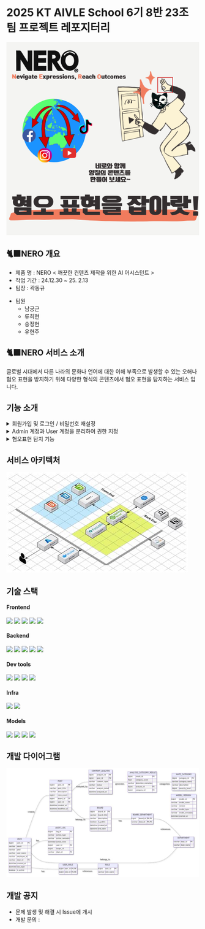# 2025 KT AIVLE School 6기 8반 23조 팀 프로젝트 레포지터리

![썸네일](https://github.com/AIVLE-6th-AI-23/Hate_Filter_AI/blob/main/%EC%9D%B4%EB%AF%B8%EC%A7%80%20%ED%8F%B4%EB%8D%94/AI%2023%EC%A1%B0%20%EC%8D%B8%EB%84%A4%EC%9D%BC.jpg
)

## 🐈‍⬛NERO 개요
 - 제품 명 : NERO < 깨끗한 컨텐츠 제작을 위한 AI 어시스턴트 >
 - 작업 기간 : 24.12.30 ~ 25. 2.13
 - 팀장 : 곽동규
 + 팀원
    + 남궁근 
    + 류희현 
    + 송정헌 
    + 유현주
  
## 🐈‍⬛NERO 서비스 소개

글로벌 시대에서 다른 나라의 문화나 언어에 대한 이해 부족으로 발생할 수 있는 오해나 혐오 표현을 방지하기 위해 다양한 형식의 콘텐츠에서 혐오 표현을 탐지하는 서비스 입니다.


## 기능 소개
<details>
  <summary>회원가입 및 로그인 / 비밀번호 재설정</summary>
<br>
 - 비밀번호 재설정 부분
  <img src="https://github.com/AIVLE-6th-AI-23/Hate_Filter_AI/blob/main/이미지%20폴더/비밀번호%20재설정.jpg?raw=true" width="400px">
</details>

<details>
  <summary>Admin 계정과 User 계정을 분리하여 권한 지정 </summary>
  <br>
  <ul>
    <li>Admin: 프로젝트 및 게시글 모두 생성 및 수정, 삭제 ⭕</li>
    <li>User: 프로젝트 생성 및 수정, 삭제 ❌ / 게시글 생성, 수정, 삭제 ⭕</li>
  </ul>
  <p> - 프로젝트 및 게시글 생성 화면</p>
 <img src= "https://github.com/AIVLE-6th-AI-23/Hate_Filter_AI/blob/main/%EC%9D%B4%EB%AF%B8%EC%A7%80%20%ED%8F%B4%EB%8D%94/%ED%94%84%EB%A1%9C%EC%A0%9D%ED%8A%B8%20%EC%84%A4%EC%A0%95.jpg" width ="400px">
  <p> - 프로젝트 및 게시글 화면 </p>
  <img src="https://github.com/AIVLE-6th-AI-23/Hate_Filter_AI/blob/main/이미지%20폴더/게시글%20화면.jpg?raw=true" width="400px">
  <br>
 <p> - User 회원의 경우 삭제 불가능 </p>
  <img src="https://github.com/AIVLE-6th-AI-23/Hate_Filter_AI/blob/main/이미지%20폴더/USER%20불가.jpg?raw=true" width="400px">
</details>

<details>
  <summary> 혐오표현 탐지 기능</summary>
   <br>
  <p>아래 유형별로 혐오 표현 탐지 가능:</p>
  <ul>
    <li>Video</li>
    <li>Text</li>
    <li>Image</li>
  </ul>
 <p> - 결과 분석 화면</p>
  <img src="https://github.com/AIVLE-6th-AI-23/Hate_Filter_AI/blob/main/이미지%20폴더/게시글%20분석화면.jpg?raw=true" width="400px">
</details>

## 서비스 아키텍처

![서비스 아키텍처](https://github.com/AIVLE-6th-AI-23/Hate_Filter_AI/blob/main/%EC%9D%B4%EB%AF%B8%EC%A7%80%20%ED%8F%B4%EB%8D%94/NERO%20%EC%84%9C%EB%B9%84%EC%8A%A4%20%EC%95%84%ED%82%A4%ED%85%8D%EC%B2%98.jpg)

## 기술 스택

#### Frontend
<p>
  <img src="https://img.shields.io/badge/HTML5-E34F26?style=for-the-badge&logo=html5&logoColor=white">
  <img src="https://img.shields.io/badge/CSS3-1572B6?style=for-the-badge&logo=css3&logoColor=white">
  <img src="https://img.shields.io/badge/JavaScript-F7DF1E?style=for-the-badge&logo=javascript&logoColor=black">
  <img src="https://img.shields.io/badge/TypeScript-3178C6?style=for-the-badge&logo=typescript&logoColor=white">
  <img src="https://img.shields.io/badge/Next.js-000000?style=for-the-badge&logo=next.js&logoColor=white">
</p>


#### Backend

<p>
 <img src="https://img.shields.io/badge/Spring Boot-6DB33F?style=for-the-badge&logo=Spring Boot&logoColor=yellow">
 <img src="https://img.shields.io/badge/spring security-009639?style=for-the-badge&logo=springsecurity&logoColor=white">
  <img src="https://img.shields.io/badge/mysql-4479A1?style=for-the-badge&logo=mysql&logoColor=white">
 <img src="https://img.shields.io/badge/spring boot jpa-009639?style=for-the-badge&logo=spring boot jpa&logoColor=white">
 <img src="https://img.shields.io/badge/swagger-85EA2?style=for-the-badge&logo=swagger&logoColor=white">
 </p>
 
 #### Dev tools

<p> 
  <img src="https://img.shields.io/badge/Visual%20Studio%20Code-0078d7.svg?style=for-the-badge&logo=visual-studio-code&logoColor=white">
  <img src="https://img.shields.io/badge/intellij idea-6DB33F?style=for-the-badge&logo=intellijidea&logoColor=yellow">
  <img src="https://img.shields.io/badge/git-%23F05033.svg?style=for-the-badge&logo=git&logoColor=white">
  <img src="https://img.shields.io/badge/github-%23121011.svg?style=for-the-badge&logo=github&logoColor=white">
</p>

#### Infra
<p>
   <img src="https://img.shields.io/badge/Microsoft%20Azure-0078D4?style=for-the-badge&logo=microsoftazure&logoColor=white">
  <img src="https://img.shields.io/badge/Docker-2496ED?style=for-the-badge&logo=docker&logoColor=white">
</p>

</p>

#### Models
<p>
  <img src="https://img.shields.io/badge/BERT-NLP%20Model-blue?style=for-the-badge&logo=google&logoColor=white">
  <img src="https://img.shields.io/badge/YOLOv10x-Object%20Detection-green?style=for-the-badge&logo=yolo&logoColor=white">
  <img src="https://img.shields.io/badge/OpenAI-Research-412991?style=for-the-badge&logo=openai&logoColor=white">
  <img src="https://img.shields.io/badge/EasyOCR-Text%20Recognition-orange?style=for-the-badge&logo=python&logoColor=white">
</p>



## 개발 다이어그램
![ERD](https://github.com/AIVLE-6th-AI-23/Hate_Filter_AI/blob/main/%EC%9D%B4%EB%AF%B8%EC%A7%80%20%ED%8F%B4%EB%8D%94/ERD.jpg)





## 개발 공지

 - 문제 발생 및 해결 시 Issue에 개시
 - 개발 문의 : 
